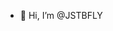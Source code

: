 - 👋 Hi, I’m @JSTBFLY

<!---
JSTBFLY/JSTBFLY is a ✨ special ✨ repository because its `README.md` (this file) appears on your GitHub profile.
You can click the Preview link to take a look at your changes.
--->
